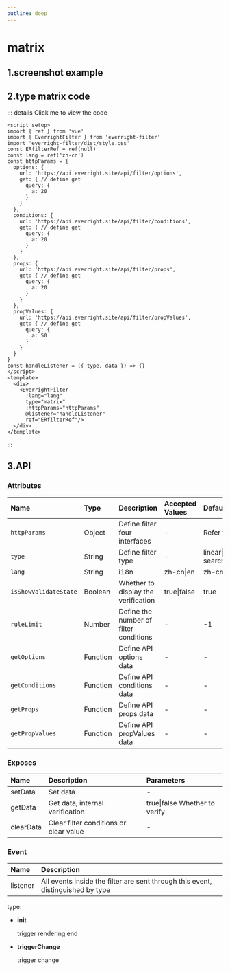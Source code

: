 ```yaml
---
outline: deep
---
```

# matrix

## 1.screenshot example
<el-image loading="lazy" :preview-src-list="['/img/matrix.png']" src="/img/matrix.png"/>

## 2.type matrix code

::: details Click me to view the code
```vue
<script setup>
import { ref } from 'vue'
import { EverrightFilter } from 'everright-filter'
import 'everright-filter/dist/style.css'
const ERfilterRef = ref(null)
const lang = ref('zh-cn')
const httpParams = {
  options: {
    url: 'https://api.everright.site/api/filter/options',
    get: { // define get
      query: {
        a: 20
      }
    }
  },
  conditions: {
    url: 'https://api.everright.site/api/filter/conditions',
    get: { // define get
      query: {
        a: 20
      }
    }
  },
  props: {
    url: 'https://api.everright.site/api/filter/props',
    get: { // define get
      query: {
        a: 20
      }
    }
  },
  propValues: {
    url: 'https://api.everright.site/api/filter/propValues',
    get: { // define get
      query: {
        a: 50
      }
    }
  }
}
const handleListener = ({ type, data }) => {}
</script>
<template>
  <div>
    <EverrightFilter
      :lang="lang"
      type="matrix"
      :httpParams="httpParams"
      @listener="handleListener"
      ref="ERfilterRef"/>
  </div>
</template>
```
:::

## **3.API**

### **Attributes**
| Name        |      Type      |  Description | Accepted Values |  Default |
| :---- | :-- | :---- | :---- | :--------- |
| `httpParams`      | Object | Define filter four interfaces| - | Refer to the demo |
| `type`      | String | Define filter type| - | linear\|matrix\|quick-search\|quick-filter |
| `lang` | String  | i18n | zh-cn\|en | zh-cn |
| `isShowValidateState` | Boolean  | Whether to display the verification | true\|false | true |
| `ruleLimit` | Number  | Define the number of filter conditions | - | -1 |
| `getOptions` | Function  | Define API options data | - | - |
| `getConditions` | Function  | Define API conditions data | - | - |
| `getProps` | Function  | Define API props data | - | - |
| `getPropValues` | Function  | Define API propValues data | - | - |

### **Exposes**

| Name  | Description| Parameters|
| :---- | :-- | :-- |
| setData | Set data | - |
| getData | Get data, internal verification | true\|false Whether to verify |
| clearData | Clear filter conditions or clear value | - |

### **Event**
| Name  |      Description      |
| :---- | :-- |
| listener | All events inside the filter are sent through this event, distinguished by type |

type:
- **init**

  trigger rendering end
- **triggerChange**

  trigger change
